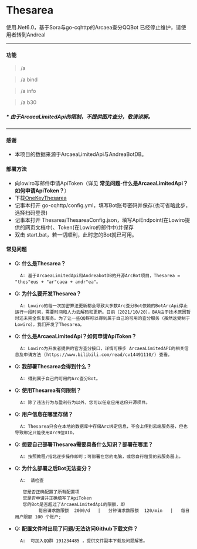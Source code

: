 # Thesarea

使用.Net6.0，基于Sora与go-cqhttp的Arcaea查分QQBot
已经停止维护，请使用者转到Andreal

----

#### 功能

> /a

> /a bind

> /a info

> /a b30

##### * 由于ArcaeaLimitedApi的限制，不提供图片查分，敬请谅解。

----

#### 感谢

* 本项目的数据来源于ArcaeaLimitedApi与AndreaBotDB。

#### 部署方法
* 向lowiro写邮件申请ApiToken（详见 **常见问题**-**什么是ArcaeaLimitedApi？如何申请ApiToken？**）
* 下载[OneKeyThesarea](https://github.com/Awbugl/Thesarea/releases/)
* 记事本打开 go-cqhttp/config.yml，填写Bot账号密码并保存(也可省略此步，选择扫码登录)
* 记事本打开 Thesarea/ThesareaConfig.json，填写ApiEndpoint(在Lowiro提供的网页文档中)、Token(在Lowiro的邮件中)并保存
* 双击 start.bat，若一切顺利，此时您的Bot就已可用。

#### 常见问题

+ Q: **什么是Thesarea？**

        A: 基于ArcaeaLimitedApi和AndreabotDB的开源ArcBot项目，Thesarea = "thes"eus + "ar"caea + andr"ea"。
 
+ Q: **为什么要开发Thesarea？**

        A: Lowiro的每一次加密算法更新都会导致大多数Arc查分Bot依赖的BotArcApi停止运行一段时间，需要时间和人力去解码和更新。目前（2021/10/20），BAA由于技术原因暂时还未完全恢复服务。为了让一些QQ群可以得到属于自己的可用的查分服务（虽然这受制于Lowiro），我们开发了Thesarea。

+ Q: **什么是ArcaeaLimitedApi？如何申请ApiToken？**

        A: Lowiro为开发者提供的官方查分接口，详情可移步 ArcaeaLimitedAPI的相关信息及申请方法 (https://www.bilibili.com/read/cv14491110/) 查看。

+ Q: **我部署Thesarea会得到什么？**

        A: 得到属于自己的可用的Arc查分Bot。

+ Q: **使用Thesarea有何限制？**

        A: 除了违法行为与盈利行为以外，您可以任意应用这份开源项目。

+ Q: **用户信息在哪里存储？**

        A: Thesarea只会在本地的数据库中存储Arc绑定信息，不会上传到云端服务器，但也导致绑定只能使用Arc9位UID。

+ Q: **想要自己部署Thesarea需要具备什么知识？部署在哪里？**

        A: 按照教程/指北逐步操作即可；可部署在您的电脑，或您自行租赁的云服务器上。

+ Q:  **为什么部署之后Bot无法查分？**

        A:  请检查
        
         您是否正确配置了所有配置项         
         您是否申请并正确填写了ApiToken         
         您的Bot是否超过了ArcaeaLimitedApi的限额，即
               每日请求数限额  2000/d   |   分钟请求数限额  120/min   |   每日用户限额 100 个账户;

+ Q:  **配置文件时出现了问题/无法访问Github下载文件？**

        A:  可加入QQ群 191234485 ，提供文件副本下载及问题解答。

